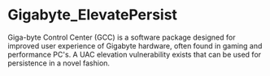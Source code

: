 # Gigabyte_ElevatePersist
Giga-byte Control Center (GCC) is a software package designed for improved user experience of Gigabyte hardware, often found in gaming and performance PC's. A UAC elevation vulnerability exists that can be used for persistence in a novel fashion.
